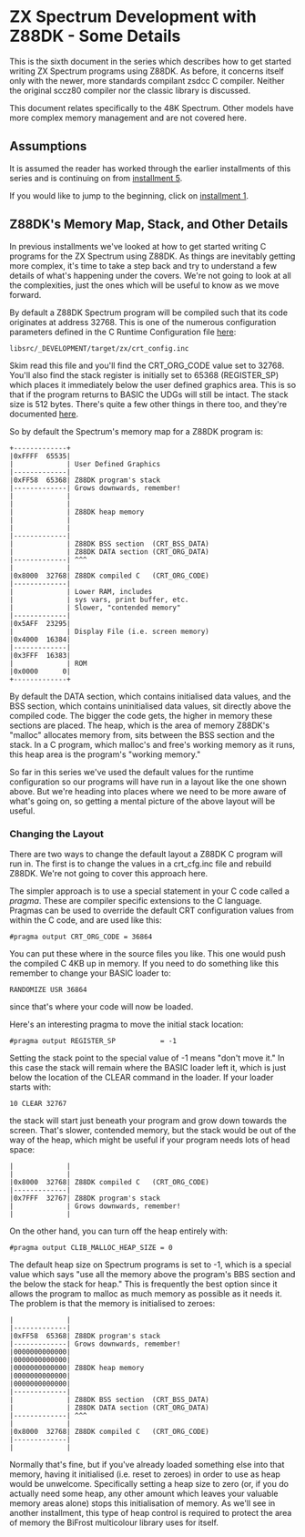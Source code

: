 # ZX Spectrum Development with Z88DK - Some Details

This is the sixth document in the series which describes how to get started
writing ZX Spectrum programs using Z88DK. As before, it concerns itself only
with the newer, more standards compilant zsdcc C compiler. Neither the original
sccz80 compiler nor the classic library is discussed.

This document relates specifically to the 48K Spectrum. Other models have more
complex memory management and are not covered here.

## Assumptions

It is assumed the reader has worked through the earlier installments of this
series and is continuing on from [installment 5](https://github.com/z88dk/z88dk/blob/master/doc/ZXSpectrumZSDCCnewlib_05_MultipleFiles.md).

If you would like to jump to the beginning, click on [installment 1](https://github.com/z88dk/z88dk/blob/master/doc/ZXSpectrumZSDCCnewlib_01_GettingStarted.md).

## Z88DK's Memory Map, Stack, and Other Details

In previous installments we've looked at how to get started writing C programs
for the ZX Spectrum using Z88DK. As things are inevitably getting more complex,
it's time to take a step back and try to understand a few details of what's
happening under the covers. We're not going to look at all the complexities,
just the ones which will be useful to know as we move forward.

By default a Z88DK Spectrum program will be compiled such that its code
originates at address 32768. This is one of the numerous configuration
parameters defined in the C Runtime Configuration file
[here](https://github.com/z88dk/z88dk/blob/master/libsrc/_DEVELOPMENT/target/zx/crt_config.inc):

```
libsrc/_DEVELOPMENT/target/zx/crt_config.inc
```

Skim read this file and you'll find the CRT_ORG_CODE value set to 32768. You'll
also find the stack register is initially set to 65368 (REGISTER_SP) which
places it immediately below the user defined graphics area. This is so that if
the program returns to BASIC the UDGs will still be intact. The stack size is
512 bytes. There's quite a few other things in there too, and they're documented
[here](https://www.z88dk.org/wiki/doku.php?id=temp:front#crt_configuration).

So by default the Spectrum's memory map for a Z88DK program is:

```
+-------------+
|0xFFFF  65535|
|             | User Defined Graphics
|-------------|
|0xFF58  65368| Z88DK program's stack
|-------------| Grows downwards, remember!
|             |
|             |
|             | Z88DK heap memory
|             |
|             |
|-------------|
|             | Z88DK BSS section  (CRT_BSS_DATA)
|             | Z88DK DATA section (CRT_ORG_DATA)
|-------------| ^^^
|             |
|0x8000  32768| Z88DK compiled C   (CRT_ORG_CODE)
|-------------|
|             | Lower RAM, includes
|             | sys vars, print buffer, etc.
|             | Slower, "contended memory"
|-------------|
|0x5AFF  23295|
|             | Display File (i.e. screen memory)
|0x4000  16384|
|-------------|
|0x3FFF  16383|
|             | ROM
|0x0000      0|
+-------------+
```

By default the DATA section, which contains initialised data values, and the BSS
section, which contains uninitialised data values, sit directly above the
compiled code. The bigger the code gets, the higher in memory these sections are
placed. The heap, which is the area of memory Z88DK's "malloc" allocates memory
from, sits between the BSS section and the stack. In a C program, which malloc's
and free's working memory as it runs, this heap area is the program's "working
memory."

So far in this series we've used the default values for the runtime
configuration so our programs will have run in a layout like the one shown
above. But we're heading into places where we need to be more aware of what's
going on, so getting a mental picture of the above layout will be useful.

### Changing the Layout

There are two ways to change the default layout a Z88DK C program will run
in. The first is to change the values in a crt_cfg.inc file and rebuild
Z88DK. We're not going to cover this approach here.

The simpler approach is to use a special statement in your C code called a
_pragma_. These are compiler specific extensions to the C language. Pragmas can
be used to override the default CRT configuration values from within the C code,
and are used like this:

```
#pragma output CRT_ORG_CODE = 36864
```

You can put these where in the source files you like. This one would push the
compiled C 4KB up in memory. If you need to do something like this remember to
change your BASIC loader to:

```
RANDOMIZE USR 36864
```

since that's where your code will now be loaded.

Here's an interesting pragma to move the initial stack location:

```
#pragma output REGISTER_SP           = -1
```

Setting the stack point to the special value of -1 means "don't move it." In
this case the stack will remain where the BASIC loader left it, which is just
below the location of the CLEAR command in the loader. If your loader starts
with:

```
10 CLEAR 32767
```

the stack will start just beneath your program and grow down towards the
screen. That's slower, contended memory, but the stack would be out of the way
of the heap, which might be useful if your program needs lots of head space:

```
|             |
|             |
|0x8000  32768| Z88DK compiled C   (CRT_ORG_CODE)
|-------------|
|0x7FFF  32767| Z88DK program's stack
|             | Grows downwards, remember!
|             |
```

On the other hand, you can turn off the heap entirely with:

```
#pragma output CLIB_MALLOC_HEAP_SIZE = 0
```

The default heap size on Spectrum programs is set to -1, which is a special
value which says "use all the memory above the program's BBS section and the
below the stack for heap." This is frequently the best option since it allows
the program to malloc as much memory as possible as it needs it. The problem is
that the memory is initialised to zeroes:

```
|             |
|-------------|
|0xFF58  65368| Z88DK program's stack
|-------------| Grows downwards, remember!
|0000000000000|
|0000000000000|
|0000000000000| Z88DK heap memory
|0000000000000|
|0000000000000|
|-------------|
|             | Z88DK BSS section  (CRT_BSS_DATA)
|             | Z88DK DATA section (CRT_ORG_DATA)
|-------------| ^^^
|             |
|0x8000  32768| Z88DK compiled C   (CRT_ORG_CODE)
|-------------|
|             |
```

Normally that's fine, but if you've already loaded something else into that
memory, having it initialised (i.e. reset to zeroes) in order to use as heap
would be unwelcome. Specifically setting a heap size to zero (or, if you do
actually need some heap, any other amount which leaves your valuable memory
areas alone) stops this initialisation of memory. As we'll see in another
installment, this type of heap control is required to protect the area of memory
the BiFrost multicolour library uses for itself.
